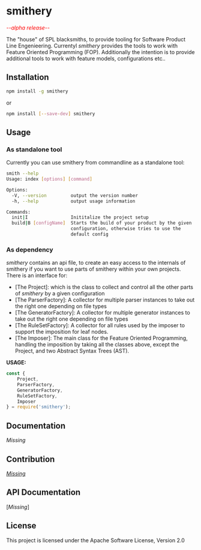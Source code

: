 # smithery

*<span style="color:red">--alpha release--</span>*

The "house" of SPL blacksmiths, to provide tooling for Software Product Line Engenieering.
Currentyl *smithery* provides the tools to work with Feature Oriented Programming (FOP).
Additionally the intention is to provide additional tools to work with feature models, configurations etc..
<!--
## Installation smithery for testing
``` npm install -g git+https://github.com/tabris87/featureCLI.git#master```
-->
## Installation
```bash
npm install -g smithery
```
or 
```bash
npm install [--save-dev] smithery
```

## Usage
### As standalone tool
Currently you can use smithery from commandline as a standalone tool:
```bash
smith --help
Usage: index [options] [command]

Options:
  -V, --version         output the version number
  -h, --help            output usage information

Commands:
  init|I                Inititalize the project setup
  build|B [configName]  Starts the build of your product by the given
                        configuration, otherwise tries to use the
                        default config
```

### As dependency
*smithery* contains an api file, to create an easy access to the internals of smithery if you want to use parts of smithery within your own projects.
There is an interface for: 
- [The Project]: which is the class to collect and control all the other parts of *smithery* by a given configuration
- [The ParserFactory]: A collector for multiple parser instances to take out the right one depending on file types
- [The GeneratorFactory]: A collector for multiple generator instances to take out the right one depending on file types
- [The RuleSetFactory]: A collector for all rules used by the imposer to support the imposition for leaf nodes.
- [The Imposer]: The main class for the Feature Oriented Programming, handling the imposition by taking all the classes above, except the Project, and two Abstract Syntax Trees (AST).

**USAGE:**

```javascript
const {
    Project,
    ParserFactory,
    GeneratorFactory,
    RuleSetFactory,
    Imposer
} = require('smithery');
```

## Documentation
 *Missing*

## Contribution
 [*Missing*](https://github.com/tabris87/featureCLI/blob/master/docs/CONTRIBUTING.md)

## API Documentation
 [*Missing*]
 
## License
This project is licensed under the Apache Software License, Version 2.0
